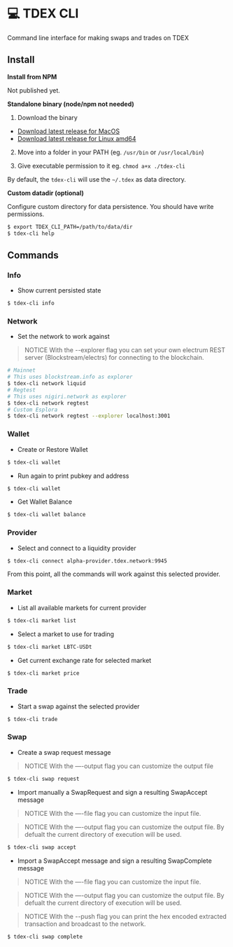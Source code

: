 # 💻 TDEX CLI
Command line interface for making swaps and trades on TDEX

## Install

**Install from NPM**

Not published yet.

**Standalone binary (node/npm not needed)**


1. Download the binary
  * [Download latest release for MacOS](https://tdex-builds.s3-eu-west-1.amazonaws.com/cli/darwin/tdex-cli)
  * [Download latest release for Linux amd64](https://tdex-builds.s3-eu-west-1.amazonaws.com/cli/linux/tdex-cli)

2. Move into a folder in your PATH (eg. `/usr/bin` or `/usr/local/bin`)

3. Give executable permission to it eg. `chmod a+x ./tdex-cli`


By default, the `tdex-cli` will use the `~/.tdex` as data directory.

**Custom datadir (optional)**

Configure custom directory for data persistence. You should have write permissions. 

```sh
$ export TDEX_CLI_PATH=/path/to/data/dir 
$ tdex-cli help
```

## Commands


### Info

* Show current persisted state

```sh
$ tdex-cli info
```

### Network

* Set the network to work against 

> NOTICE With the --explorer flag you can set your own electrum REST server (Blockstream/electrs) for connecting to the blockchain.

```sh
# Mainnet
# This uses blockstream.info as explorer
$ tdex-cli network liquid
# Regtest
# This uses nigiri.network as explorer
$ tdex-cli network regtest
# Custom Esplora 
$ tdex-cli network regtest --explorer localhost:3001
```

### Wallet 

* Create or Restore Wallet

```sh
$ tdex-cli wallet
```

* Run again to print pubkey and address

```sh
$ tdex-cli wallet
```

* Get Wallet Balance

```sh
$ tdex-cli wallet balance
```

### Provider

* Select and connect to a liquidity provider

```sh
$ tdex-cli connect alpha-provider.tdex.network:9945
```
From this point, all the commands will work against this selected provider.


### Market

* List all available markets for current provider

```sh
$ tdex-cli market list
```

* Select a market to use for trading

```sh
$ tdex-cli market LBTC-USDt
```

* Get current exchange rate for selected market

```sh
$ tdex-cli market price
```

### Trade

* Start a swap against the selected provider

```sh
$ tdex-cli trade 
```


### Swap

* Create a swap request message

> NOTICE With the —-output flag you can customize the output file

```sh
$ tdex-cli swap request
```

* Import manually a SwapRequest and sign a resulting SwapAccept message

> NOTICE With the —-file flag you can customize the input file.

> NOTICE With the —-output flag you can customize the output file. By defualt the current directory of execution will be used.

```sh
$ tdex-cli swap accept
```

* Import a SwapAccept message and sign a resulting SwapComplete message 

> NOTICE With the —-file flag you can customize the input file.

> NOTICE With the —-output flag you can customize the output file. By defualt the current directory of execution will be used.

> NOTICE With the --push flag you can print the hex encoded extracted transaction and broadcast to the network.

```sh
$ tdex-cli swap complete
```

